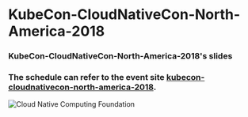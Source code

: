 # KubeCon-CloudNativeCon-North-America-2018

### KubeCon-CloudNativeCon-North-America-2018's slides

### The schedule can refer to the event site [kubecon-cloudnativecon-north-america-2018](https://events.linuxfoundation.org/events/kubecon-cloudnativecon-north-america-2018/schedule/).

![Cloud Native Computing Foundation](https://raw.githubusercontent.com/cncf/artwork/master/cncf/horizontal/color/cncf-color.png)

